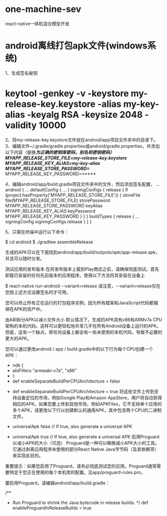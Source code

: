 # one-machine-sev
react-native一体机混合模型开发
# android离线打包apk文件(windows系统)
1、生成签名秘钥
# keytool -genkey -v -keystore my-release-key.keystore -alias my-key-alias -keyalg RSA -keysize 2048 -validity 10000

2、将my-release-key.keystore文件放在android/app项目文件夹中的目录下。
3、编辑文件~/.gradle/gradle.properties或android/gradle.properties，并添加以下内容（替换*****为正确的密钥库密码，别名和密钥密码）
MYAPP_RELEASE_STORE_FILE=my-release-key.keystore
MYAPP_RELEASE_KEY_ALIAS=my-key-alias
MYAPP_RELEASE_STORE_PASSWORD=*****
MYAPP_RELEASE_KEY_PASSWORD=*****

4、编辑android/app/build.gradle项目文件夹中的文件，然后添加签名配置，
...
android {
    ...
    defaultConfig { ... }
    signingConfigs {
        release {
            if (project.hasProperty('MYAPP_RELEASE_STORE_FILE')) {
                storeFile file(MYAPP_RELEASE_STORE_FILE)
                storePassword MYAPP_RELEASE_STORE_PASSWORD
                keyAlias MYAPP_RELEASE_KEY_ALIAS
                keyPassword MYAPP_RELEASE_KEY_PASSWORD
            }
        }
    }
    buildTypes {
        release {
            ...
            signingConfig signingConfigs.release
        }
    }
}

5、只需在终端中运行以下命令：

$ cd android
$ ./gradlew assembleRelease

生成的APK可以在下面找到android/app/build/outputs/apk/app-release.apk，并且可以随时分发。

测试应用的发布版本
在将发布版本上载到Play商店之前，请确保彻底测试。首先卸载已安装的任何先前版本的应用程序。使用以下方法将其安装在设备上

$ react-native run-android --variant=release
请注意，--variant=release仅在您按上述方式设置签名时才可用。

您可以终止所有正在运行的打包程序实例，因为所有框架和JavaScript代码都捆绑在APK的资产中。

由ABI拆分APK以减小文件大小
默认情况下，生成的APK具有x86和ARMv7a CPU架构的本机代码。这样可以更轻松地共享几乎在所有Android设备上运行的APK。但是，这有一个缺点，即任何设备上都会有一些未使用的本机代码，导致不必要的更大的APK。

您可以通过更改android / app / build.gradle中的以下行为每个CPU创建一个APK：

- ndk {
-   abiFilters "armeabi-v7a", "x86"
- }
- def enableSeparateBuildPerCPUArchitecture = false
+ def enableSeparateBuildPerCPUArchitecture = true
将这些文件上传到支持设备定位的市场，例如Google Play和Amazon AppStore，用户将自动获得相应的APK。如果您要上传到其他市场，例如APKFiles，它不支持单个应用的多个APK，请更改以下行以创建默认的通用APK，其中包含两个CPU的二进制文件。

- universalApk false  // If true, also generate a universal APK
+ universalApk true  // If true, also generate a universal APK
启用Proguard以减小APK的大小（可选）
Proguard是一种可以略微减小APK大小的工具。它通过剥离应用程序未使用的部分React Native Java字节码（及其依赖项）来实现此目的。

重要提示：如果您启用了Proguard，请务必彻底测试您的应用。Proguard通常需要特定于您正在使用的每个本机库的配置。见app/proguard-rules.pro。

要启用Proguard，请编辑android/app/build.gradle：

/**
 * Run Proguard to shrink the Java bytecode in release builds.
 */
def enableProguardInReleaseBuilds = true
